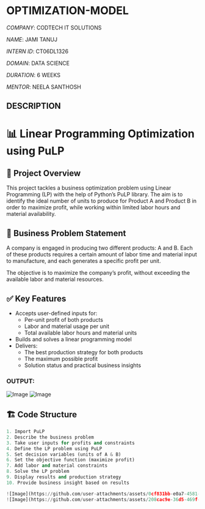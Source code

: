 # OPTIMIZATION-MODEL

*COMPANY*: CODTECH IT SOLUTIONS

*NAME*: JAMI TANUJ

*INTERN ID*: CT06DL1326

*DOMAIN*: DATA SCIENCE

*DURATION*: 6 WEEKS

*MENTOR*: NEELA SANTHOSH

## DESCRIPTION


# 📊 Linear Programming Optimization using PuLP

## 🧠 Project Overview

This project tackles a business optimization problem using Linear Programming (LP) with the help of Python’s PuLP library. The aim is to identify the ideal number of units to produce for Product A and Product B in order to maximize profit, while working within limited labor hours and material availability.

## 🎯 Business Problem Statement

A company is engaged in producing two different products: A and B.
Each of these products requires a certain amount of labor time and material input to manufacture, and each generates a specific profit per unit.

The objective is to maximize the company’s profit, without exceeding the available labor and material resources.

## ✅ Key Features

- Accepts user-defined inputs for:
  - Per-unit profit of both products
  - Labor and material usage per unit
  - Total available labor hours and material units
- Builds and solves a linear programming model
- Delivers:
  - The best production strategy for both products
  - The maximum possible profit
  - Solution status and practical business insights

### OUTPUT:
![Image](https://github.com/user-attachments/assets/0cf831bb-e0a7-4581-86e4-e29f7c8ec841)
![Image](https://github.com/user-attachments/assets/208cac9e-36d5-469f-993c-b799d7ea1cfa)

## 🏗️ Code Structure

```python
1. Import PuLP
2. Describe the business problem
3. Take user inputs for profits and constraints
4. Define the LP problem using PuLP
5. Set decision variables (units of A & B)
6. Set the objective function (maximize profit)
7. Add labor and material constraints
8. Solve the LP problem
9. Display results and production strategy
10. Provide business insight based on results

![Image](https://github.com/user-attachments/assets/0cf831bb-e0a7-4581-86e4-e29f7c8ec841)
![Image](https://github.com/user-attachments/assets/208cac9e-36d5-469f-993c-b799d7ea1cfa)



